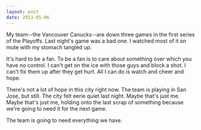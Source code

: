 ```yaml
---
layout: post
date: 2013-05-06
---
```


My team--the Vancouver Canucks--are down three games in the first series of the Playoffs. Last night's game was a bad one. I watched most of it on mute with my stomach tangled up.

It's hard to be a fan. To be a fan is to care about something over which you have no control. I can't get on the ice with those guys and block a shot. I can't fix them up after they get hurt. All I can do is watch and cheer and hope.

There's not a lot of hope in this city right now. The team is playing in San Jose, but still. The city felt eerie quiet last night. Maybe that's just me. Maybe that's just me, holding onto the last scrap of something because we're going to need it for the next game.

The team is going to need everything we have.
